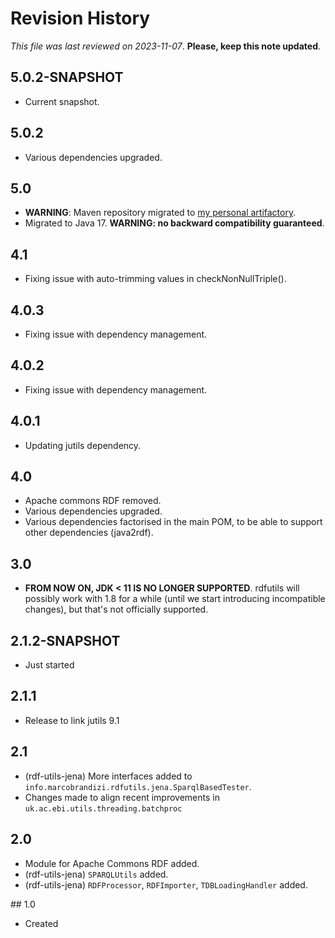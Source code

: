# Revision History

*This file was last reviewed on 2023-11-07*. **Please, keep this note updated**.

## 5.0.2-SNAPSHOT
* Current snapshot.


## 5.0.2
* Various dependencies upgraded.


## 5.0
* **WARNING**: Maven repository migrated to [my personal artifactory](https://artifactory.marcobrandizi.info/#/public).
* Migrated to Java 17. **WARNING: no backward compatibility guaranteed**.


## 4.1
* Fixing issue with auto-trimming values in checkNonNullTriple().


## 4.0.3
* Fixing issue with dependency management.


## 4.0.2
* Fixing issue with dependency management.


## 4.0.1
* Updating jutils dependency.


## 4.0
* Apache commons RDF removed.
* Various dependencies upgraded.
* Various dependencies factorised in the main POM, to be able to support other dependencies (java2rdf).


## 3.0 
* **FROM NOW ON, JDK < 11 IS NO LONGER SUPPORTED**. rdfutils will possibly work with 1.8 for 
  a while (until we start introducing incompatible changes), but that's not officially supported.


## 2.1.2-SNAPSHOT
* Just started


## 2.1.1
* Release to link jutils 9.1


## 2.1
* (rdf-utils-jena) More interfaces added to `info.marcobrandizi.rdfutils.jena.SparqlBasedTester`.
* Changes made to align recent improvements in `uk.ac.ebi.utils.threading.batchproc`
  
 
## 2.0
* Module for Apache Commons RDF added.
* (rdf-utils-jena) `SPARQLUtils` added.
* (rdf-utils-jena) `RDFProcessor`, `RDFImporter`, `TDBLoadingHandler` added.


## 1.0
* Created